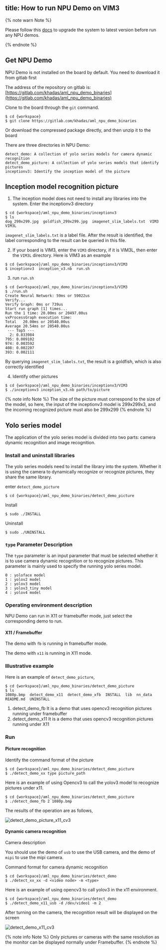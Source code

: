 title: How to run NPU Demo on VIM3
---

{% note warn Note %}

Please follow this [docs](/linux/vim3/HowToUpgradeTheSystem.html) to upgrade the system to latest version before run any NPU demos.

{% endnote %}

## Get NPU Demo

NPU Demo is not installed on the board by default. You need to download it from gitlab first

The address of the repository on gitlab is:[https://gitlab.com/khadas/aml_npu_demo_binaries](https://gitlab.com/khadas/aml_npu_demo_binaries)

Clone to the board through the `git` command.

```shell
$ cd {workspace}
$ git clone https://gitlab.com/khadas/aml_npu_demo_binaries
```

Or download the compressed package directly, and then unzip it to the board

There are three directories in NPU Demo:

```
detect_demo: A collection of yolo series models for camera dynamic recognition
detect_demo_picture: A collection of yolo series models that identify pictures
inceptionv3: Identify the inception model of the picture
```

## Inception model recognition picture

1. The inception model does not need to install any libraries into the system. Enter the inceptionv3 directory

```shell
$ cd {workspace}/aml_npu_demo_binaries/inceptionv3
$ ls
dog_299x299.jpg  goldfish_299x299.jpg  imagenet_slim_labels.txt  VIM3  VIM3L
```

`imagenet_slim_labels.txt` is a label file. After the result is identified, the label corresponding to the result can be queried in this file.

2. If your board is VIM3, enter the `VIM3` directory, if it is VIM3L, then enter the `VIM3L` directory. Here is VIM3 as an example

```shell
$ cd {workspace}/aml_npu_demo_binaries/inceptionv3/VIM3
$ inceptionv3  inception_v3.nb  run.sh
```

3. run `run.sh`

```shell
$ cd {workspace}/aml_npu_demo_binaries/inceptionv3/VIM3
$ ./run.sh
Create Neural Network: 59ms or 59022us
Verify...
Verify Graph: 0ms or 739us
Start run graph [1] times...
Run the 1 time: 20.00ms or 20497.00us
vxProcessGraph execution time:
Total   20.00ms or 20540.00us
Average 20.54ms or 20540.00us
 --- Top5 ---
  2: 0.833984
795: 0.009102
974: 0.003592
408: 0.002207
393: 0.002111
```

By querying `imagenet_slim_labels.txt`, the result is a goldfish, which is also correctly identified

4. Identify other pictures

```shell
$ cd {workspace}/aml_npu_demo_binaries/inceptionv3/VIM3
$ ./inceptionv3 inception_v3.nb path/to/picture
```

{% note info Note %}
The size of the picture must correspond to the size of the model, so here, the input of the inceptionv3 model is 299x299x3, and the incoming recognized picture must also be 299x299
{% endnote %}

## Yolo series model

The application of the yolo series model is divided into two parts: camera dynamic recognition and image recognition.

### Install and uninstall libraries

The yolo series models need to install the library into the system. Whether it is using the camera to dynamically recognize or recognize pictures, they share the same library.

enter `detect_demo_picture`

```shell
$ cd {workspace}/aml_npu_demo_binaries/detect_demo_picture
```

Install

```shell
$ sudo ./INSTALL
```

Uninstall

```shell
$ sudo ./UNINSTALL
```

### `type` Parameter Description

The `type` parameter is an input parameter that must be selected whether it is to use camera dynamic recognition or to recognize pictures. This parameter is mainly used to specify the running yolo series model.

```
0 : yoloface model
1 : yolov2 model
2 : yolov3 model
3 : yolov3_tiny model
4 : yolov4 model
```

### Operating environment description

NPU Demo can run in X11 or framebuffer mode, just select the corresponding demo to run.

#### X11 / Framebuffer

The demo with `fb` is running in framebuffer mode.

The demo with `x11` is running in X11 mode.

### Illustrative example

Here is an example of `detect_demo_picture`,

```shell
$ cd {workspace}/aml_npu_demo_binaries/detect_demo_picture
$ ls 
1080p.bmp  detect_demo_x11  detect_demo_xfb  INSTALL  lib  nn_data  README.md  UNINSTALL
```

1. detect_demo_fb  It is a demo that uses opencv3 recognition pictures running under framebuffer
3. detect_demo_x11 It is a demo that uses opencv3 recognition pictures running under X11


### Run

#### Picture recognition

Identify the command format of the picture

```shell
$ cd {workspace}/aml_npu_demo_binaries/detect_demo_picture
$ ./detect_demo_xx type picture_path
```

Here is an example of using Opencv3 to call the yolov3 model to recognize pictures under x11.

```shell
$ cd {workspace}/aml_npu_demo_binaries/detect_demo_picture
$ ./detect_demo_fb 2 1080p.bmp
```

The results of the operation are as follows,

![detect_demo_picture_x11_cv3](/linux/images/vim3/detect_demo_picture_x11_cv3.png)

#### Dynamic camera recognition

Camera description

You should use the demo of `usb` to use the USB camera, and the demo of `mipi` to use the mipi camera.

Command format for camera dynamic recognition

```shell
$ cd {workspace}/aml_npu_demo_binaries/detect_demo
$ ./detect_xx_xx -d <video node> -m <type>
```

Here is an example of using opencv3 to call yolov3 in the x11 environment.

```shell
$ cd {workspace}/aml_npu_demo_binaries/detect_demo
$ ./detect_demo_x11_usb -d /dev/video1 -m 2
```

After turning on the camera, the recognition result will be displayed on the screen

![detect_demo_x11_cv3](/linux/images/vim3/detect_demo_x11_cv3.png)


{% note info Note %}
Only pictures or cameras with the same resolution as the monitor can be displayed normally under Framebuffer.
{% endnote %}

